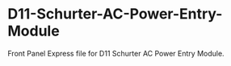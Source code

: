 # D11-Schurter-AC-Power-Entry-Module
Front Panel Express file for D11 Schurter AC Power Entry Module.
